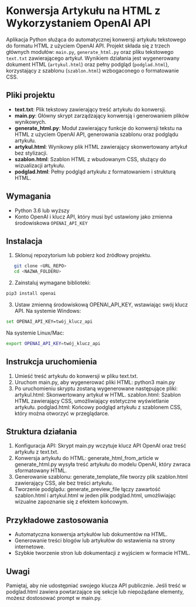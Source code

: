 # Konwersja Artykułu na HTML z Wykorzystaniem OpenAI API

Aplikacja Python służąca do automatycznej konwersji artykułu tekstowego do formatu HTML z użyciem OpenAI API. Projekt składa się z trzech głównych modułów: `main.py`, `generate_html.py` oraz pliku tekstowego `text.txt` zawierającego artykuł. Wynikiem działania jest wygenerowany dokument HTML (`artykul.html`) oraz pełny podgląd (`podglad.html`), korzystający z szablonu (`szablon.html`) wzbogaconego o formatowanie CSS.

## Pliki projektu

- **text.txt**: Plik tekstowy zawierający treść artykułu do konwersji.
- **main.py**: Główny skrypt zarządzający konwersją i generowaniem plików wynikowych.
- **generate_html.py**: Moduł zawierający funkcje do konwersji tekstu na HTML z użyciem OpenAI API, generowania szablonu oraz podglądu artykułu.
- **artykul.html**: Wynikowy plik HTML zawierający skonwertowany artykuł bez stylizacji.
- **szablon.html**: Szablon HTML z wbudowanym CSS, służący do wizualizacji artykułu.
- **podglad.html**: Pełny podgląd artykułu z formatowaniem i strukturą HTML.

## Wymagania

- Python 3.6 lub wyższy
- Konto OpenAI i klucz API, który musi być ustawiony jako zmienna środowiskowa `OPENAI_API_KEY`

## Instalacja

1. Sklonuj repozytorium lub pobierz kod źródłowy projektu.
   
```bash
   git clone <URL_REPO>
   cd <NAZWA_FOLDERU>
```

2. Zainstaluj wymagane biblioteki:

```bash
pip3 install openai
```
 
3. Ustaw zmienną środowiskową OPENAI_API_KEY, wstawiając swój klucz API.
Na systemie Windows:
```bash
set OPENAI_API_KEY=twój_klucz_api
```

Na systemie Linux/Mac:
```bash
export OPENAI_API_KEY=twój_klucz_api
```

## Instrukcja uruchomienia

1. Umieść treść artykułu do konwersji w pliku text.txt.
2. Uruchom main.py, aby wygenerować pliki HTML:
python3 main.py
3. Po uruchomieniu skryptu zostaną wygenerowane następujące pliki:
artykul.html: Skonwertowany artykuł w HTML.
szablon.html: Szablon HTML zawierający CSS, umożliwiający estetyczne wyświetlanie artykułu.
podglad.html: Końcowy podgląd artykułu z szablonem CSS, który można otworzyć w przeglądarce.

## Struktura działania

1. Konfiguracja API: Skrypt main.py wczytuje klucz API OpenAI oraz treść artykułu z text.txt.
2. Konwersja artykułu do HTML: generate_html_from_article w generate_html.py wysyła treść artykułu do modelu OpenAI, który zwraca sformatowany HTML.
3. Generowanie szablonu: generate_template_file tworzy plik szablon.html zawierający CSS, ale bez treści artykułu.
4. Tworzenie podglądu: generate_preview_file łączy zawartość szablon.html i artykul.html w jeden plik podglad.html, umożliwiając wizualne zapoznanie się z efektem końcowym.

## Przykładowe zastosowania

- Automatyczna konwersja artykułów lub dokumentów na HTML.
- Generowanie treści blogów lub artykułów do wstawienia na strony internetowe.
- Szybkie tworzenie stron lub dokumentacji z wyjściem w formacie HTML.


## Uwagi

Pamiętaj, aby nie udostępniać swojego klucza API publicznie.
Jeśli treść w podglad.html zawiera powtarzające się sekcje lub niepożądane elementy, możesz dostosować prompt w main.py.
